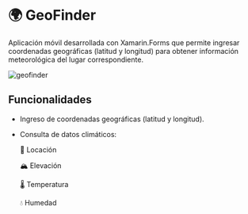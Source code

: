 # 🌍 GeoFinder
Aplicación móvil desarrollada con Xamarin.Forms que permite ingresar coordenadas geográficas (latitud y longitud) para obtener información meteorológica del lugar correspondiente.

![geofinder](https://github.com/user-attachments/assets/6a1274e8-5c24-4a66-9fc8-ab7431f956f5)

## Funcionalidades
- Ingreso de coordenadas geográficas (latitud y longitud).

- Consulta de datos climáticos:

  📍 Locación

  🏔️ Elevación

  🌡️ Temperatura

  💧 Humedad
